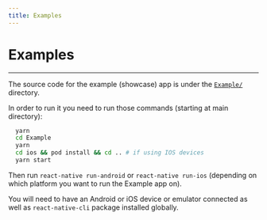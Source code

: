 ```yaml
---
title: Examples
---
```


# Examples

---

The source code for the example (showcase) app is under the [`Example/`](https://github.com/software-mansion/react-native-reanimated/blob/master/Example/) directory.

In order to run it you need to run those commands (starting at main directory):

```bash
  yarn
  cd Example
  yarn
  cd ios && pod install && cd .. # if using IOS devices
  yarn start
```

Then run `react-native run-android` or `react-native run-ios` (depending on which platform you want to run the Example app on).

You will need to have an Android or iOS device or emulator connected as well as `react-native-cli` package installed globally.
